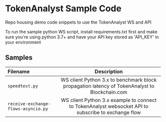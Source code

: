 # TokenAnalyst Sample Code

Repo housing demo code snippets to use the TokenAnalyst WS and API 

To run the sample python WS script, install requirements.txt first and make sure you're using python 3.7+ and have your API key stored as 'API_KEY' in your environment

## Samples

| Filename      | Description     | 
| :------------- | :----------: | 
|  `speedtest.py` | WS client Python 3.x to benchmark block propagation latency of TokenAnalyst to Blockchain.com    |
| `receive-exchange-flows-asyncio.py`   | WS client Python 3.x example to connect to TokenAnalyst websocket API to subscribe to exchange flow | 
